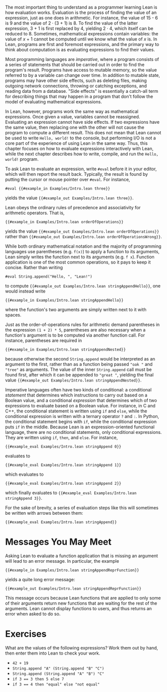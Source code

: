 The most important thing to understand as a programmer learning Lean
is how evaluation works. Evaluation is the process of finding the
value of an expression, just as one does in arithmetic. For instance,
the value of 15 - 6 is 9 and the value of 2 · (3 + 1) is 8.
To find the value of the latter expression, 3 + 1 is first replaced by 4, yielding 2 · 4, which itself can be reduced to 8.
Sometimes, mathematical expressions contain variables: the value of _x_ + 1 cannot be computed until we know what the value of _x_ is.
In Lean, programs are first and foremost expressions, and the primary way to think about computation is as evaluating expressions to find their values.

Most programming languages are _imperative_, where a program consists
of a series of statements that should be carried out in order to find
the program's result. Programs have access to mutable memory, so the
value referred to by a variable can change over time. In addition to mutable state, programs may have other side
effects, such as deleting files, making outgoing network connections,
throwing or catching exceptions, and reading data from a
database. "Side effects" is essentially a catch-all term for
describing things that may happen in a program that don't follow the
model of evaluating mathematical expressions.

In Lean, however, programs work the same way as mathematical
expressions. Once given a value, variables cannot be reassigned. Evaluating an expression cannot have side effects. If two
expressions have the same value, then replacing one with the other
will not cause the program to compute a different result. This does
not mean that Lean cannot be used to write `Hello, world!` to the
console, but performing I/O is not a core part of the experience of
using Lean in the same way. Thus, this chapter focuses on how to
evaluate expressions interactively with Lean, while the next chapter
describes how to write, compile, and run the `Hello, world!` program.

To ask Lean to evaluate an expression, write `#eval` before it in your
editor, which will then report the result back. Typically, the result
is found by putting the cursor or mouse pointer over `#eval`. For
instance,

```Lean
#eval {{#example_in Examples/Intro.lean three}}
```
yields the value `{{#example_out Examples/Intro.lean three}}`.

Lean obeys the ordinary rules of precedence and associativity for
arithmetic operators. That is,

```Lean
{{#example_in Examples/Intro.lean orderOfOperations}}
```
yields the value `{{#example_out Examples/Intro.lean orderOfOperations}}` rather than
`{{#example_out Examples/Intro.lean orderOfOperationsWrong}}`.


While both ordinary mathematical notation and the majority of
programming languages use parentheses (e.g. `f(x)`) to apply a function to its
arguments, Lean simply writes the function next to its
arguments (e.g. `f x`). Function application is one of the most common operations,
so it pays to keep it concise. Rather than writing
```Lean
#eval String.append("Hello, ", "Lean!")
```
to compute `{{#example_out Examples/Intro.lean stringAppendHello}}`,
one would instead write
``` Lean
{{#example_in Examples/Intro.lean stringAppendHello}}
```
where the function's two arguments are simply written next to
it with spaces.

Just as the order-of-operations rules for arithmetic demand
parentheses in the expression `(1 + 2) * 5`, parentheses are also
necessary when a function's argument is to be computed via another
function call. For instance, parentheses are required in
``` Lean
{{#example_in Examples/Intro.lean stringAppendNested}}
```
because otherwise the second `String.append` would be interpreted as
an argument to the first, rather than as a function being passed
`"oak "` and `"tree"` as arguments. The value of the inner `String.append`
call must be found first, after which it can be appended to `"great "`,
yielding the final value `{{#example_out Examples/Intro.lean stringAppendNested}}`.

Imperative languages often have two kinds of conditional: a
conditional _statement_ that determines which instructions to carry
out based on a Boolean value, and a conditional _expression_ that
determines which of two expressions to evaluate based on a Boolean
value. For instance, in C and C++, the conditional statement is
written using `if` and `else`, while the conditional expression is
written with a ternary operator `?` and `:`. In Python, the
conditional statement begins with `if`, while the conditional
expression puts `if` in the middle.
Because Lean is an expression-oriented functional language, there are no conditional statements, only conditional expressions.
They are written using `if`, `then`, and `else`. For
instance,
``` Lean
{{#example_eval Examples/Intro.lean stringAppend 0}}
```
evaluates to
``` Lean
{{#example_eval Examples/Intro.lean stringAppend 1}}
```
which evaluates to
```Lean
{{#example_eval Examples/Intro.lean stringAppend 2}}
```
which finally evaluates to `{{#example_eval Examples/Intro.lean stringAppend 3}}`.

For the sake of brevity, a series of evaluation steps like this will sometimes be written with arrows between them:
```Lean
{{#example_eval Examples/Intro.lean stringAppend}}
```

# Messages You May Meet

Asking Lean to evaluate a function application that is missing an argument will lead to an error message.
In particular, the example
```Lean
{{#example_in Examples/Intro.lean stringAppendReprFunction}}
```
yields a quite long error message:
```Lean error
{{#example_out Examples/Intro.lean stringAppendReprFunction}}
```

This message occurs because Lean functions that are applied to only some of their arguments return new functions that are waiting for the rest of the arguments.
Lean cannot display functions to users, and thus returns an error when asked to do so.


# Exercises

What are the values of the following expressions? Work them out by hand,
then enter them into Lean to check your work.

 * `42 + 19`
 * `String.append "A" (String.append "B" "C")`
 * `String.append (String.append "A" "B") "C"`
 * `if 3 == 3 then 5 else 7`
 * `if 3 == 4 then "equal" else "not equal"` 
